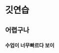 # 깃연습
## 어렵구나
### 수업이 너무빠르다 보이

<img source = "https://shop1.daumcdn.net/thumb/S318x318/?fname=http%3A%2F%2Fshop2.daumcdn.net%2Fshophow%2Fp%2FI7596615448.jpg%3Fut%3D20191129133314&scode=talkgift"> 